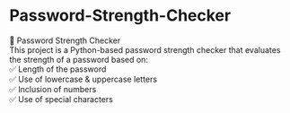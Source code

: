 # Password-Strength-Checker
🔐 Password Strength Checker  
This project is a Python-based password strength checker that evaluates the strength of a password based on:  
✅ Length of the password  
✅ Use of lowercase &amp; uppercase letters  
✅ Inclusion of numbers  
✅ Use of special characters
